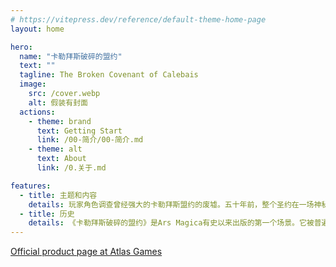 ```yaml
---
# https://vitepress.dev/reference/default-theme-home-page
layout: home

hero:
  name: "卡勒拜斯破碎的盟约"
  text: ""
  tagline: The Broken Covenant of Calebais
  image: 
    src: /cover.webp
    alt: 假装有封面
  actions:
    - theme: brand
      text: Getting Start
      link: /00-简介/00-简介.md
    - theme: alt
      text: About
      link: /0.关于.md

features:
  - title: 主题和内容
    details: 玩家角色调查曾经强大的卡勒拜斯盟约的废墟。五十年前，整个圣约在一场神秘而突如其来的浩劫中被毁灭。为了解开这个谜团，角色们必须克服守卫废墟的仍然强大的魔法，并对付居住在那里的奇怪生物。<br>《卡勒拜斯破碎的盟约》是一个伪装成地下城探索的神秘故事。与典型的失落废墟探险相比，它有明确的主题和更强烈的情节。
  - title: 历史
    details: 《卡勒拜斯破碎的盟约》是Ars Magica有史以来出版的第一个场景。它被普遍视为经典。它最初印刷为第一版，后来修订为第二版，并于 2004 年由 Erik Dahl 对 ArM5 进行了重大修订。
---
```


[Official product page at Atlas Games](https://www.atlas-games.com/product_tables/AG0275)